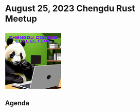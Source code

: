 # August 25, 2023 Chengdu Rust Meetup
![Rust Chengdu Coding Collective Panda Coder](../../chengdu-coding-collective-mascot.png) 
---
## Agenda

